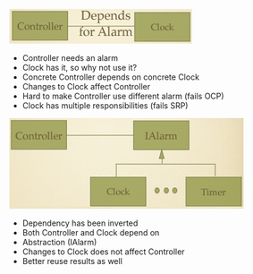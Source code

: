 
![alt text](./Images/ControllerAlarm-1.PNG "ControllerAlarm")


+	Controller needs an alarm
+	Clock has it, so why not use it?
+	Concrete Controller depends on concrete Clock
+	Changes to Clock affect Controller
+	Hard to make Controller use different alarm (fails OCP)
+	Clock has multiple responsibilities (fails SRP)


![alt text](./Images/ControllerAlarm-2.PNG "ControllerAlarm Revised")

+	Dependency has been inverted
+	Both Controller and Clock depend on
+	Abstraction (IAlarm)
+	Changes to Clock does not affect Controller
+	Better reuse results as well